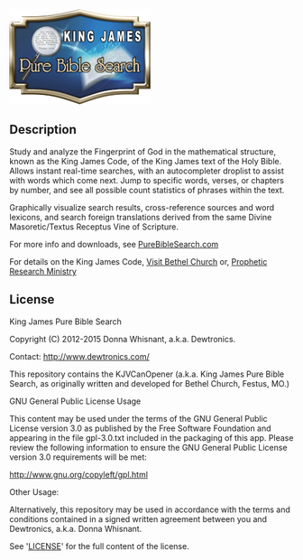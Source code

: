 ![KingJamesPureBibleSearch logo](./programs/KJVCanOpener/images/BethelPictures/king-james-purebiblesearch_logo_250x169.png)

Description
-----------

Study and analyze the Fingerprint of God in the mathematical structure, known as the King James Code, of the King James text of the Holy Bible. Allows instant real-time searches, with an autocompleter droplist to assist with words which come next. Jump to specific words, verses, or chapters by number, and see all possible count statistics of phrases within the text.

Graphically visualize search results, cross-reference sources and word lexicons, and search foreign translations derived from the same Divine Masoretic/Textus Receptus Vine of Scripture.

For more info and downloads, see [PureBibleSearch.com](http://www.purebiblesearch.com/)

For details on the King James Code, [Visit Bethel Church](http://visitbethelchurch.com/) or, [Prophetic Research Ministry](http://propheticresearchministry.com/)


License
-------

King James Pure Bible Search

Copyright (C) 2012-2015 Donna Whisnant, a.k.a. Dewtronics.

Contact: <http://www.dewtronics.com/>

This repository contains the KJVCanOpener (a.k.a. King James Pure Bible
Search, as originally written and developed for Bethel Church, Festus, MO.)

GNU General Public License Usage

This content may be used under the terms of the GNU General Public License
version 3.0 as published by the Free Software Foundation and appearing
in the file gpl-3.0.txt included in the packaging of this app. Please
review the following information to ensure the GNU General Public License
version 3.0 requirements will be met:

<http://www.gnu.org/copyleft/gpl.html>


Other Usage:

Alternatively, this repository may be used in accordance with the terms
and conditions contained in a signed written agreement between you and
Dewtronics, a.k.a. Donna Whisnant.

See '[LICENSE](./LICENSE)' for the full content of the license.
